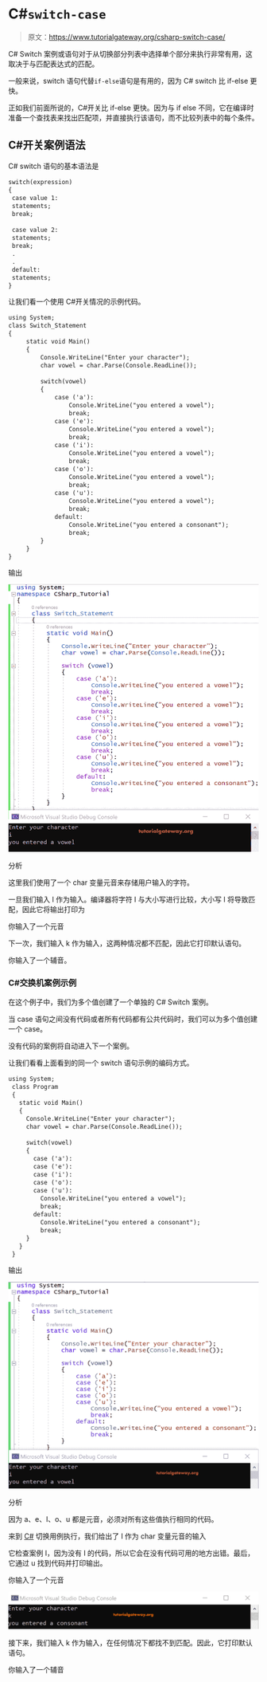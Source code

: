 # C#`switch-case`

> 原文：<https://www.tutorialgateway.org/csharp-switch-case/>

C# Switch 案例或语句对于从切换部分列表中选择单个部分来执行非常有用，这取决于与匹配表达式的匹配。

一般来说，switch 语句代替`if-else`语句是有用的，因为 C# switch 比 if-else 更快。

正如我们前面所说的，C#开关比 if-else 更快。因为与 if else 不同，它在编译时准备一个查找表来找出匹配项，并直接执行该语句，而不比较列表中的每个条件。

## C#开关案例语法

C# switch 语句的基本语法是

```
switch(expression)
{
 case value 1:
 statements;
 break;

 case value 2:
 statements;
 break;
 .
 .
 default:
 statements;
}
```

让我们看一个使用 C#开关情况的示例代码。

```
using System;
class Switch_Statement
{
     static void Main()
     {
         Console.WriteLine("Enter your character");
         char vowel = char.Parse(Console.ReadLine());

         switch(vowel)
         {
             case ('a'):
                 Console.WriteLine("you entered a vowel");
                 break;
             case ('e'):
                 Console.WriteLine("you entered a vowel");
                 break;
             case ('i'):
                 Console.WriteLine("you entered a vowel");
                 break;
             case ('o'):
                 Console.WriteLine("you entered a vowel");
                 break;
             case ('u'):
                 Console.WriteLine("you entered a vowel");
                 break;
             default:
                 Console.WriteLine("you entered a consonant");
                 break;
         }
     }
}
```

输出

![C# Switch Case Example 1](img/95cdf27f303dea9048683c7fddff2c59.png)

分析

这里我们使用了一个 char 变量元音来存储用户输入的字符。

一旦我们输入 I 作为输入。编译器将字符 I 与大小写进行比较，大小写 I 将导致匹配，因此它将输出打印为

你输入了一个元音

下一次，我们输入 k 作为输入，这两种情况都不匹配，因此它打印默认语句。

你输入了一个辅音。

### C#交换机案例示例

在这个例子中，我们为多个值创建了一个单独的 C# Switch 案例。

当 case 语句之间没有代码或者所有代码都有公共代码时，我们可以为多个值创建一个 case。

没有代码的案例将自动进入下一个案例。

让我们看看上面看到的同一个 switch 语句示例的编码方式。

```
using System;
 class Program
 {
   static void Main()
   {
     Console.WriteLine("Enter your character");
     char vowel = char.Parse(Console.ReadLine());

     switch(vowel)
     {
       case ('a'):
       case ('e'):
       case ('i'):
       case ('o'):
       case ('u'):
         Console.WriteLine("you entered a vowel");
         break;
       default:
         Console.WriteLine("you entered a consonant");
         break;
     }
   }
 }
```

输出

![C# Switch Case Example 2](img/94f84ea0caf0a26ae1220700313fd08c.png)

分析

因为 a、e、I、o、u 都是元音，必须对所有这些值执行相同的代码。

来到 [C#](https://www.tutorialgateway.org/csharp-tutorial/) 切换用例执行，我们给出了 I 作为 char 变量元音的输入

它检查案例 I，因为没有 I 的代码，所以它会在没有代码可用的地方出错。最后，它通过 u 找到代码并打印输出。

你输入了一个元音

![C# Switch Case 3](img/d5c1495d5a12315ee1e604e5c95e0d8d.png)

接下来，我们输入 k 作为输入，在任何情况下都找不到匹配。因此，它打印默认语句。

你输入了一个辅音